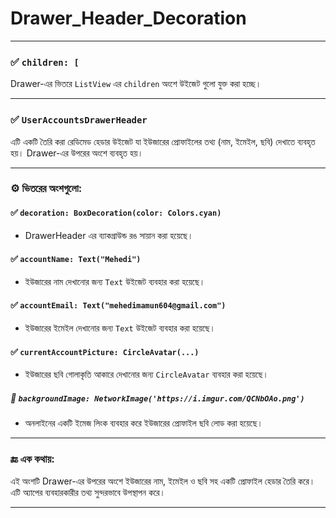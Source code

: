 # Drawer_Header_Decoration

---

### ✅ `children: [`

Drawer-এর ভিতরে `ListView` এর `children` অংশে উইজেট গুলো যুক্ত করা হচ্ছে।

---

### ✅ `UserAccountsDrawerHeader`

এটি একটি তৈরি করা রেডিমেড হেডার উইজেট যা ইউজারের প্রোফাইলের তথ্য (নাম, ইমেইল, ছবি) দেখাতে ব্যবহৃত হয়। Drawer-এর উপরের অংশে ব্যবহৃত হয়।

---

### ⚙️ ভিতরের অংশগুলো:

#### ✅ `decoration: BoxDecoration(color: Colors.cyan)`

* DrawerHeader এর ব্যাকগ্রাউন্ড রঙ সায়ান করা হয়েছে।

#### ✅ `accountName: Text("Mehedi")`

* ইউজারের নাম দেখানোর জন্য `Text` উইজেট ব্যবহার করা হয়েছে।

#### ✅ `accountEmail: Text("mehedimamun604@gmail.com")`

* ইউজারের ইমেইল দেখানোর জন্য `Text` উইজেট ব্যবহার করা হয়েছে।

#### ✅ `currentAccountPicture: CircleAvatar(...)`

* ইউজারের ছবি গোলাকৃতি আকারে দেখানোর জন্য `CircleAvatar` ব্যবহার করা হয়েছে।

##### 🔗 `backgroundImage: NetworkImage('https://i.imgur.com/QCNbOAo.png')`

* অনলাইনের একটি ইমেজ লিংক ব্যবহার করে ইউজারের প্রোফাইল ছবি লোড করা হয়েছে।

---

### 🔚 এক কথায়:

এই অংশটি Drawer-এর উপরের অংশে ইউজারের নাম, ইমেইল ও ছবি সহ একটি প্রোফাইল হেডার তৈরি করে। এটি অ্যাপের ব্যবহারকারীর তথ্য সুন্দরভাবে উপস্থাপন করে।

---
